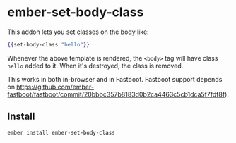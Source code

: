 # ember-set-body-class

This addon lets you set classes on the body like:

```hbs
{{set-body-class "hello"}}
```

Whenever the above template is rendered, the `<body>` tag will have class `hello` added to it. When it's destroyed, the class is removed.

This works in both in-browser and in Fastboot. Fastboot support depends on https://github.com/ember-fastboot/fastboot/commit/20bbbc357b8183d0b2ca4463c5cb1dca5f7fdf8f).


## Install

```sh
ember install ember-set-body-class
```
